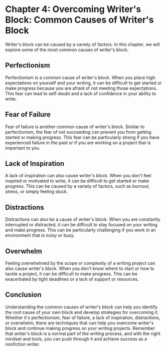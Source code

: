 Chapter 4: Overcoming Writer's Block: Common Causes of Writer's Block
=====================================================================

Writer's block can be caused by a variety of factors. In this chapter, we will explore some of the most common causes of writer's block.

Perfectionism
-------------

Perfectionism is a common cause of writer's block. When you place high expectations on yourself and your writing, it can be difficult to get started or make progress because you are afraid of not meeting those expectations. This fear can lead to self-doubt and a lack of confidence in your ability to write.

Fear of Failure
---------------

Fear of failure is another common cause of writer's block. Similar to perfectionism, the fear of not succeeding can prevent you from getting started or making progress. This fear can be particularly strong if you have experienced failure in the past or if you are working on a project that is important to you.

Lack of Inspiration
-------------------

A lack of inspiration can also cause writer's block. When you don't feel inspired or motivated to write, it can be difficult to get started or make progress. This can be caused by a variety of factors, such as burnout, stress, or simply feeling stuck.

Distractions
------------

Distractions can also be a cause of writer's block. When you are constantly interrupted or distracted, it can be difficult to stay focused on your writing and make progress. This can be particularly challenging if you work in an environment that is noisy or busy.

Overwhelm
---------

Feeling overwhelmed by the scope or complexity of a writing project can also cause writer's block. When you don't know where to start or how to tackle a project, it can be difficult to make progress. This can be exacerbated by tight deadlines or a lack of support or resources.

Conclusion
----------

Understanding the common causes of writer's block can help you identify the root cause of your own block and develop strategies for overcoming it. Whether it's perfectionism, fear of failure, a lack of inspiration, distractions, or overwhelm, there are techniques that can help you overcome writer's block and continue making progress on your writing projects. Remember that writer's block is a normal part of the writing process, and with the right mindset and tools, you can push through it and achieve success as a nonfiction writer.
